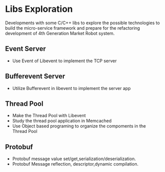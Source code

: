 # Libs Exploration

Developments with some C/C++ libs to explore the possible technologies to build the micro-service framework and prepare for the refactoring development of 4th Generation Market Robot system.


## Event Server 

* Use Event of Libevent to implement the TCP server

## Bufferevent Server

* Utilize Bufferevent in libevent to implement the server app

## Thread Pool

* Make the Thread Pool with Libevent
* Study the thread pool application in Memcached
* Use Object based programing to organize the compoments in the Thread Pool

## Protobuf

* Protobuf message value set/get,serialization/deserialization. 
* Protobuf Message reflection, descriptor,dynamic compilation.
